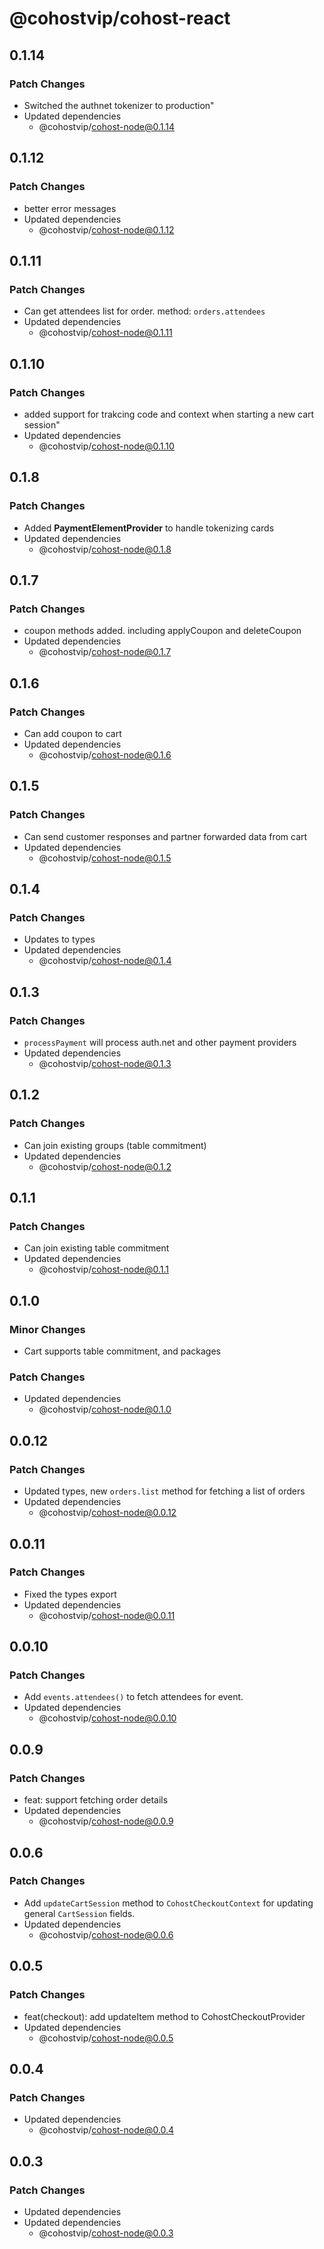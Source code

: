 # @cohostvip/cohost-react

## 0.1.14

### Patch Changes

- Switched the authnet tokenizer to production"
- Updated dependencies
  - @cohostvip/cohost-node@0.1.14

## 0.1.12

### Patch Changes

- better error messages
- Updated dependencies
  - @cohostvip/cohost-node@0.1.12

## 0.1.11

### Patch Changes

- Can get attendees list for order. method: `orders.attendees`
- Updated dependencies
  - @cohostvip/cohost-node@0.1.11

## 0.1.10

### Patch Changes

- added support for trakcing code and context when starting a new cart session"
- Updated dependencies
  - @cohostvip/cohost-node@0.1.10

## 0.1.8

### Patch Changes

- Added **PaymentElementProvider** to handle tokenizing cards
- Updated dependencies
  - @cohostvip/cohost-node@0.1.8

## 0.1.7

### Patch Changes

- coupon methods added. including applyCoupon and deleteCoupon
- Updated dependencies
  - @cohostvip/cohost-node@0.1.7

## 0.1.6

### Patch Changes

- Can add coupon to cart
- Updated dependencies
  - @cohostvip/cohost-node@0.1.6

## 0.1.5

### Patch Changes

- Can send customer responses and partner forwarded data from cart
- Updated dependencies
  - @cohostvip/cohost-node@0.1.5

## 0.1.4

### Patch Changes

- Updates to types
- Updated dependencies
  - @cohostvip/cohost-node@0.1.4

## 0.1.3

### Patch Changes

- `processPayment` will process auth.net and other payment providers
- Updated dependencies
  - @cohostvip/cohost-node@0.1.3

## 0.1.2

### Patch Changes

- Can join existing groups (table commitment)
- Updated dependencies
  - @cohostvip/cohost-node@0.1.2

## 0.1.1

### Patch Changes

- Can join existing table commitment
- Updated dependencies
  - @cohostvip/cohost-node@0.1.1

## 0.1.0

### Minor Changes

- Cart supports table commitment, and packages

### Patch Changes

- Updated dependencies
  - @cohostvip/cohost-node@0.1.0

## 0.0.12

### Patch Changes

- Updated types, new `orders.list` method for fetching a list of orders
- Updated dependencies
  - @cohostvip/cohost-node@0.0.12

## 0.0.11

### Patch Changes

- Fixed the types export
- Updated dependencies
  - @cohostvip/cohost-node@0.0.11

## 0.0.10

### Patch Changes

- Add `events.attendees()` to fetch attendees for event.
- Updated dependencies
  - @cohostvip/cohost-node@0.0.10

## 0.0.9

### Patch Changes

- feat: support fetching order details
- Updated dependencies
  - @cohostvip/cohost-node@0.0.9

## 0.0.6

### Patch Changes

- Add `updateCartSession` method to `CohostCheckoutContext` for updating general `CartSession` fields.
- Updated dependencies
  - @cohostvip/cohost-node@0.0.6

## 0.0.5

### Patch Changes

- feat(checkout): add updateItem method to CohostCheckoutProvider
- Updated dependencies
  - @cohostvip/cohost-node@0.0.5

## 0.0.4

### Patch Changes

- Updated dependencies
  - @cohostvip/cohost-node@0.0.4

## 0.0.3

### Patch Changes

- Updated dependencies
- Updated dependencies
  - @cohostvip/cohost-node@0.0.3
